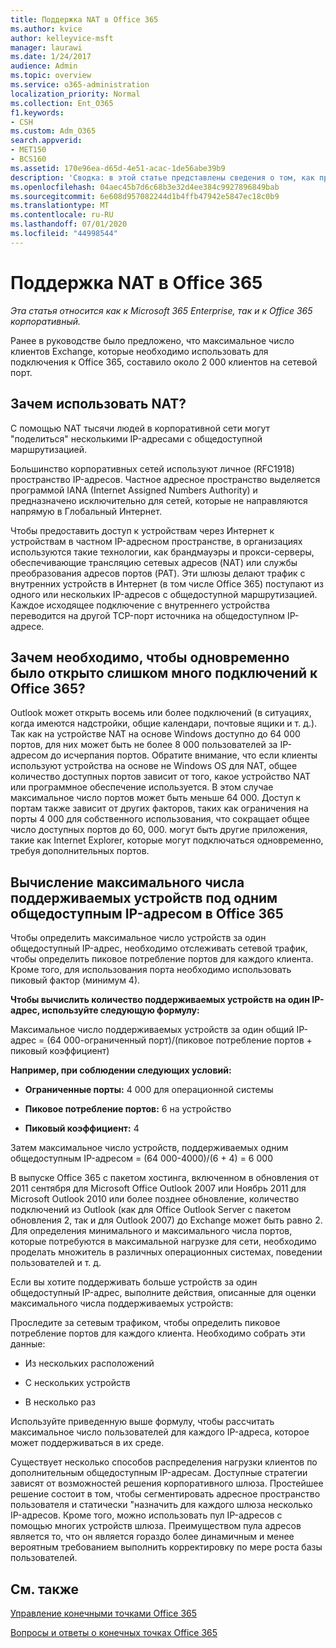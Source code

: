 ```yaml
---
title: Поддержка NAT в Office 365
ms.author: kvice
author: kelleyvice-msft
manager: laurawi
ms.date: 1/24/2017
audience: Admin
ms.topic: overview
ms.service: o365-administration
localization_priority: Normal
ms.collection: Ent_O365
f1.keywords:
- CSH
ms.custom: Adm_O365
search.appverid:
- MET150
- BCS160
ms.assetid: 170e96ea-d65d-4e51-acac-1de56abe39b9
description: 'Сводка: в этой статье представлены сведения о том, как приблизительно указать правильное количество клиентов для каждого IP-адреса в Организации с помощью преобразования сетевых адресов (NAT).'
ms.openlocfilehash: 04aec45b7d6c68b3e32d4ee384c9927896849bab
ms.sourcegitcommit: 6e608d957082244d1b4ffb47942e5847ec18c0b9
ms.translationtype: MT
ms.contentlocale: ru-RU
ms.lasthandoff: 07/01/2020
ms.locfileid: "44998544"
---
```

# <a name="nat-support-with-office-365"></a>Поддержка NAT в Office 365

*Эта статья относится как к Microsoft 365 Enterprise, так и к Office 365 корпоративный.*

Ранее в руководстве было предложено, что максимальное число клиентов Exchange, которые необходимо использовать для подключения к Office 365, составило около 2 000 клиентов на сетевой порт.
  
## <a name="why-use-nat"></a>Зачем использовать NAT?

С помощью NAT тысячи людей в корпоративной сети могут "поделиться" несколькими IP-адресами с общедоступной маршрутизацией.
  
Большинство корпоративных сетей используют личное (RFC1918) пространство IP-адресов. Частное адресное пространство выделяется программой IANA (Internet Assigned Numbers Authority) и предназначено исключительно для сетей, которые не направляются напрямую в Глобальный Интернет.
  
Чтобы предоставить доступ к устройствам через Интернет к устройствам в частном IP-адресном пространстве, в организациях используются такие технологии, как брандмауэры и прокси-серверы, обеспечивающие трансляцию сетевых адресов (NAT) или службы преобразования адресов портов (PAT). Эти шлюзы делают трафик с внутренних устройств в Интернет (в том числе Office 365) поступают из одного или нескольких IP-адресов с общедоступной маршрутизацией. Каждое исходящее подключение с внутреннего устройства переводится на другой TCP-порт источника на общедоступном IP-адресе. 
  
## <a name="why-do-you-need-to-have-so-many-connections-open-to-office-365-at-the-same-time"></a>Зачем необходимо, чтобы одновременно было открыто слишком много подключений к Office 365?

Outlook может открыть восемь или более подключений (в ситуациях, когда имеются надстройки, общие календари, почтовые ящики и т. д.). Так как на устройстве NAT на основе Windows доступно до 64 000 портов, для них может быть не более 8 000 пользователей за IP-адресом до исчерпания портов. Обратите внимание, что если клиенты используют устройства на основе не Windows OS для NAT, общее количество доступных портов зависит от того, какое устройство NAT или программное обеспечение используется. В этом случае максимальное число портов может быть меньше 64 000. Доступ к портам также зависит от других факторов, таких как ограничения на порты 4 000 для собственного использования, что сокращает общее число доступных портов до 60, 000. могут быть другие приложения, такие как Internet Explorer, которые могут подключаться одновременно, требуя дополнительных портов.
  
## <a name="calculating-maximum-supported-devices-behind-a-single-public-ip-address-with-office-365"></a>Вычисление максимального числа поддерживаемых устройств под одним общедоступным IP-адресом в Office 365

Чтобы определить максимальное число устройств за один общедоступный IP-адрес, необходимо отслеживать сетевой трафик, чтобы определить пиковое потребление портов для каждого клиента. Кроме того, для использования порта необходимо использовать пиковый фактор (минимум 4). 
  
 **Чтобы вычислить количество поддерживаемых устройств на один IP-адрес, используйте следующую формулу:**
  
Максимальное число поддерживаемых устройств за один общий IP-адрес = (64 000-ограниченный порт)/(пиковое потребление портов + пиковый коэффициент)
  
 **Например, при соблюдении следующих условий:**
  
- **Ограниченные порты:** 4 000 для операционной системы

- **Пиковое потребление портов:** 6 на устройство

- **Пиковый коэффициент:** 4

Затем максимальное число устройств, поддерживаемых одним общедоступным IP-адресом = (64 000-4000)/(6 + 4) = 6 000
  
В выпуске Office 365 с пакетом хостинга, включенном в обновления от 2011 сентября для Microsoft Office Outlook 2007 или Ноябрь 2011 для Microsoft Outlook 2010 или более позднее обновление, количество подключений из Outlook (как для Office Outlook Server с пакетом обновления 2, так и для Outlook 2007) до Exchange может быть равно 2. Для определения минимального и максимального числа портов, которые потребуются в максимальной нагрузке для сети, необходимо проделать множитель в различных операционных системах, поведении пользователей и т. д.
  
Если вы хотите поддерживать больше устройств за один общедоступный IP-адрес, выполните действия, описанные для оценки максимального числа поддерживаемых устройств:
  
Проследите за сетевым трафиком, чтобы определить пиковое потребление портов для каждого клиента. Необходимо собрать эти данные:
  
- Из нескольких расположений
    
- С нескольких устройств
    
- В несколько раз
    
Используйте приведенную выше формулу, чтобы рассчитать максимальное число пользователей для каждого IP-адреса, которое может поддерживаться в их среде.
  
Существует несколько способов распределения нагрузки клиентов по дополнительным общедоступным IP-адресам. Доступные стратегии зависят от возможностей решения корпоративного шлюза. Простейшее решение состоит в том, чтобы сегментировать адресное пространство пользователя и статически "назначить для каждого шлюза несколько IP-адресов. Кроме того, можно использовать пул IP-адресов с помощью многих устройств шлюза. Преимуществом пула адресов является то, что он является гораздо более динамичным и менее вероятным требованием выполнить корректировку по мере роста базы пользователей.
  
## <a name="see-also"></a>См. также

[Управление конечными точками Office 365](https://support.office.com/article/99cab9d4-ef59-4207-9f2b-3728eb46bf9a)
  
[Вопросы и ответы о конечных точках Office 365](https://support.office.com/article/d4088321-1c89-4b96-9c99-54c75cae2e6d)
